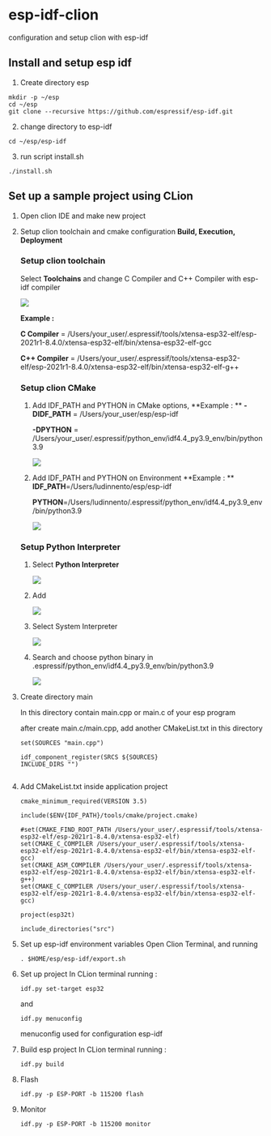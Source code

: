 # esp-idf-clion
configuration and setup clion with esp-idf

## Install and setup esp idf
1. Create directory esp
```
mkdir -p ~/esp
cd ~/esp
git clone --recursive https://github.com/espressif/esp-idf.git
```

2. change directory to esp-idf
```
cd ~/esp/esp-idf
```

3. run script install.sh
```
./install.sh
```

## Set up a sample project using CLion

1. Open clion IDE and make new project
2. Setup clion toolchain and cmake configuration **Build, Execution, Deployment**

    ### Setup clion toolchain
    Select **Toolchains** and change C Compiler and C++ Compiler with esp-idf compiler

    ![](images/1.png) 

    **Example :**

    **C Compiler** = /Users/your_user/.espressif/tools/xtensa-esp32-elf/esp-2021r1-8.4.0/xtensa-esp32-elf/bin/xtensa-esp32-elf-gcc

    **C++ Compiler** = /Users/your_user/.espressif/tools/xtensa-esp32-elf/esp-2021r1-8.4.0/xtensa-esp32-elf/bin/xtensa-esp32-elf-g++

      ### Setup clion CMake

        
      1. Add IDF_PATH and PYTHON in CMake options,
            **Example : **
            **-DIDF_PATH** = /Users/your_user/esp/esp-idf 

            **-DPYTHON** = /Users/your_user/.espressif/python_env/idf4.4_py3.9_env/bin/python3.9

            ![](images/2.png) 

      2. Add IDF_PATH and PYTHON on Environment
            **Example : **
            **IDF_PATH**=/Users/ludinnento/esp/esp-idf

            **PYTHON**=/Users/ludinnento/.espressif/python_env/idf4.4_py3.9_env/bin/python3.9

            ![](images/3.png)         

      ### Setup Python Interpreter

      1. Select **Python Interpreter**

            ![](images/4.png) 
      2. Add 

            ![](images/5.png)
      3. Select System Interpreter

            ![](images/6.png)
      4. Search and choose python binary in .espressif/python_env/idf4.4_py3.9_env/bin/python3.9

            ![](images/7.png)
    
4. Create directory main

    In this directory contain main.cpp or main.c of your esp program
    
    after create main.c/main.cpp, add another CMakeList.txt in this directory
    ```
    set(SOURCES "main.cpp")

    idf_component_register(SRCS ${SOURCES}
    INCLUDE_DIRS "")
        
    ```
    
5. Add CMakeList.txt inside application project

    ```
    cmake_minimum_required(VERSION 3.5)

    include($ENV{IDF_PATH}/tools/cmake/project.cmake)

    #set(CMAKE_FIND_ROOT_PATH /Users/your_user/.espressif/tools/xtensa-esp32-elf/esp-2021r1-8.4.0/xtensa-esp32-elf)
    set(CMAKE_C_COMPILER /Users/your_user/.espressif/tools/xtensa-esp32-elf/esp-2021r1-8.4.0/xtensa-esp32-elf/bin/xtensa-esp32-elf-gcc)
    set(CMAKE_ASM_COMPILER /Users/your_user/.espressif/tools/xtensa-esp32-elf/esp-2021r1-8.4.0/xtensa-esp32-elf/bin/xtensa-esp32-elf-g++)
    set(CMAKE_C_COMPILER /Users/your_user/.espressif/tools/xtensa-esp32-elf/esp-2021r1-8.4.0/xtensa-esp32-elf/bin/xtensa-esp32-elf-gcc)

    project(esp32t)

    include_directories("src")
    ```
6. Set up esp-idf environment variables
    Open Clion Terminal, and running
    ```
    . $HOME/esp/esp-idf/export.sh
    ```

7. Set up project
    In CLion terminal running : 
    ```
    idf.py set-target esp32
    ```
    and
    ```
    idf.py menuconfig
    ```
    menuconfig used for configuration esp-idf 

7. Build esp project
    In CLion terminal running : 
    ```
    idf.py build
    ```

8. Flash
     ```
     idf.py -p ESP-PORT -b 115200 flash 
     ```

9. Monitor
    ```
    idf.py -p ESP-PORT -b 115200 monitor  
